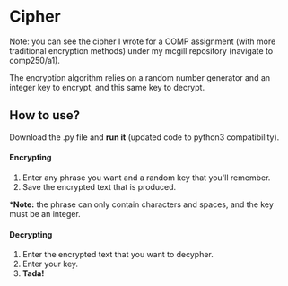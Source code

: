 # Cipher

Note: you can see the cipher I wrote for a COMP assignment (with more traditional encryption methods) under my mcgill repository (navigate to comp250/a1).

The encryption algorithm relies on a random number generator and an integer key to encrypt, and this same key to decrypt.
## How to use?
Download the .py file and __run it__ (updated code to python3 compatibility).

#### Encrypting
1. Enter any phrase you want and a random key that you'll remember.
2. Save the encrypted text that is produced.

\***Note:** the phrase can only contain characters and spaces, and the key must be an integer.

#### Decrypting
1. Enter the encrypted text that you want to decypher.
2. Enter your key.
3. **Tada!**

